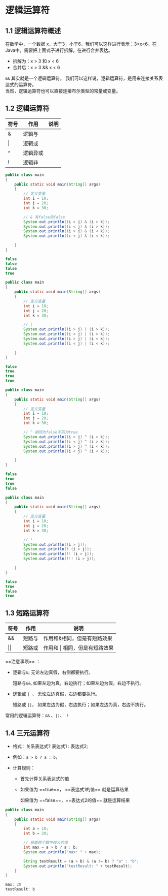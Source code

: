 # 逻辑运算符

## 1.1 逻辑运算符概述

在数学中，一个数据 x，大于3，小于6，我们可以这样进行表示：3<x<6。在Java中，需要把上面式子进行拆解，在进行合并表达。

- 拆解为：x > 3 和 x < 6
- 合并后：x > 3 && x < 6

`&&` 其实就是一个逻辑运算符。
我们可以这样说，逻辑运算符，是用来连接关系表达式的运算符。<br>
当然，逻辑运算符也可以直接连接布尔类型的常量或变量。

## 1.2  逻辑运算符

| 符号 | 作用     | 说明 |
| ---- | -------- | ---- |
| &    | 逻辑与   |      |
| \|   | 逻辑或   |      |
| ^    | 逻辑异或 |      |
| !    | 逻辑非   |      |

```java
public class main
{
    public static void main(String[] args)
    {
        // 定义变量
        int i = 10;
        int j = 20;
        int k = 30;

        // & 有false则false
        System.out.println((i > j) & (i > k));
        System.out.println((i < j) & (i > k));
        System.out.println((i > j) & (i < k));
        System.out.println((i < j) & (i < k));

    }
}

```

```java
false
false
false
true
```

```java
public class main
{
    public static void main(String[] args)
    {
        // 定义变量
        int i = 10;
        int j = 20;
        int k = 30;

        // |
        System.out.println((i > j) | (i > k));
        System.out.println((i < j) | (i > k));
        System.out.println((i > j) | (i < k));
        System.out.println((i < j) | (i < k));

    }
}
```

```java
false
true
true
true
```

```java
public class main
{
    public static void main(String[] args)
    {
        // 定义变量
        int i = 10;
        int j = 20;
        int k = 30;

        // ^ 相同为false不同为true
        System.out.println((i > j) ^ (i > k));
        System.out.println((i < j) ^ (i > k));
        System.out.println((i > j) ^ (i < k));
        System.out.println((i < j) ^ (i < k));

    }
}
```

```java
false
true
true
false
```

```java
public class main
{
    public static void main(String[] args)
    {
        // 定义变量
        int i = 10;
        int j = 20;
        int k = 30;

        // !
        System.out.println((i > j));
        System.out.println(! (i > j));
        System.out.println(!! (i > j));
        System.out.println(!!! (i > j));

    }
}
```

```java
false
true
false
true
```

## 1.3  短路运算符

| 符号 | 作用   | 说明                           |
| ---- | ------ | ------------------------------ |
| &&   | 短路与 | 作用和&相同，但是有短路效果    |
| \|\| | 短路或 | 作用和 \| 相同，但是有短路效果 |

==注意事项== ：

- 逻辑与`&`, 无论左边真假，右侧都要执行。

  短路与`&&`, 如果左边为真，右边执行；如果左边为假，右边不执行。

- 逻辑或 `| `， 无论左边真假，右边都要执行。

  短路或 `||`， 如果左边为假，右边执行；如果左边为真，右边不执行。

常用的逻辑运算符：`&&` 、`||`、` !`

## 1.4 三元运算符

- 格式：关系表达式? 表达式1 : 表达式2;

- 例如：`a > b ? a : b;`

- 计算规则：

  - 首先计算关系表达式的值 

  - 如果值为 ==true==， ==表达式1的值== 就是运算结果 

    如果值为 ==false==，==表达式2的值== 就是运算结果

```java
public class main
{
    public static void main(String[] args)
    {
        int a = 10;
        int b = 20;

        // 获取两个数中较大的值
        int max = a > b ? a : b;
        System.out.println("max: " + max);

        String testResult = (a > b) & (a != b) ? "a" : "b";
        System.out.println("testResult: " + testResult);
    }
}
```

```java
max: 20
testResult: b
```

